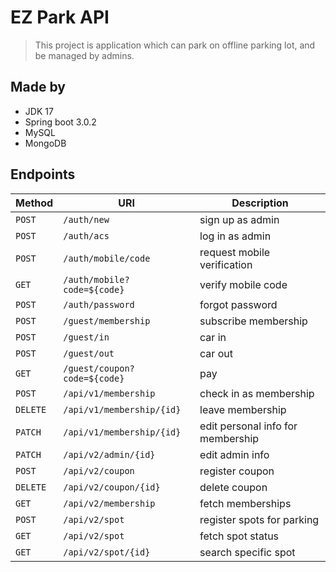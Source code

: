 # EZ Park API
> This project is application which can park on offline parking lot, and be managed by admins.

## Made by
- JDK 17
- Spring boot 3.0.2
- MySQL 
- MongoDB

## Endpoints
| Method       | URI                              | Description    |
|--------------|----------------------------------|----------------|
| ```POST```   | ```/auth/new```                  | sign up as admin       |
| ```POST```   | ```/auth/acs```                  | log in as admin        |
| ```POST```   | ```/auth/mobile/code```          | request mobile verification |
| ```GET```    | ```/auth/mobile?code=${code}```  | verify mobile code |
| ```POST```   | ```/auth/password```             | forgot password        |
| ```POST```   | ```/guest/membership```          | subscribe membership       |
| ```POST```   | ```/guest/in```                  | car in           |
| ```POST```   | ```/guest/out```                 | car out           |
| ```GET```    | ```/guest/coupon?code=${code}``` | pay           |
| ```POST```   | ```/api/v1/membership```         | check in as membership      |
| ```DELETE``` | ```/api/v1/membership/{id}```    | leave membership       |
| ```PATCH```  | ```/api/v1/membership/{id}```    | edit personal info for membership    |
| ```PATCH```  | ```/api/v2/admin/{id}```         | edit admin info    |
| ```POST```   | ```/api/v2/coupon```             | register coupon    |
| ```DELETE``` | ```/api/v2/coupon/{id}```        | delete coupon |
| ```GET```    | ```/api/v2/membership```         | fetch memberships       |
| ```POST```   | ```/api/v2/spot```               | register spots for parking    |
| ```GET```    | ```/api/v2/spot```               | fetch spot status |
| ```GET```    | ```/api/v2/spot/{id}```          | search specific spot  |
